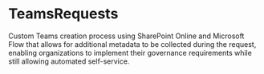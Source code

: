 # TeamsRequests
Custom Teams creation process using SharePoint Online and Microsoft Flow that allows for additional metadata to be collected during the request, enabling organizations to implement their governance requirements while still allowing automated self-service.

